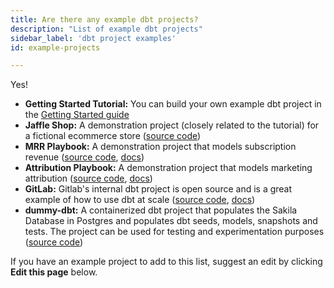 ```yaml
---
title: Are there any example dbt projects?
description: "List of example dbt projects"
sidebar_label: 'dbt project examples'
id: example-projects

---
```


Yes!

* **Getting Started Tutorial:** You can build your own example dbt project in the [Getting Started guide](/docs/get-started/getting-started/overview)
* **Jaffle Shop:** A demonstration project (closely related to the tutorial) for a fictional ecommerce store ([source code](https://github.com/dbt-labs/jaffle_shop))
* **MRR Playbook:** A demonstration project that models subscription revenue ([source code](https://github.com/dbt-labs/mrr-playbook), [docs](https://www.getdbt.com/mrr-playbook/#!/overview))
* **Attribution Playbook:** A demonstration project that models marketing attribution  ([source code](https://github.com/dbt-labs/attribution-playbook), [docs](https://www.getdbt.com/attribution-playbook/#!/overview))
* **GitLab:** Gitlab's internal dbt project is open source and is a great example of how to use dbt at scale ([source code](https://gitlab.com/gitlab-data/analytics/-/tree/master/transform/snowflake-dbt), [docs](https://dbt.gitlabdata.com/))
* **dummy-dbt:** A containerized dbt project that populates the Sakila Database in Postgres and populates dbt seeds, models, snapshots and tests. The project can be used for testing and experimentation purposes ([source code](https://github.com/gmyrianthous/dbt-dummy))

If you have an example project to add to this list, suggest an edit by clicking **Edit this page** below.
